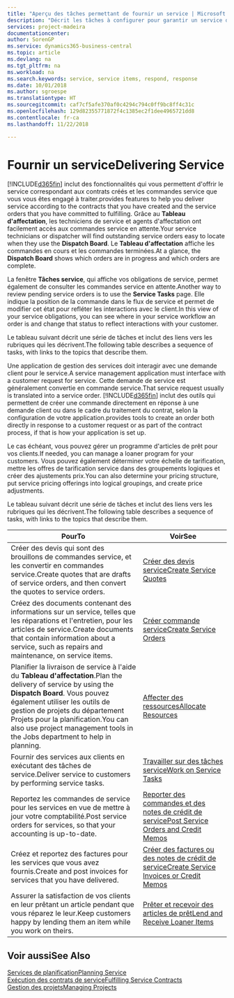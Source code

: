 ```yaml
---
title: "Aperçu des tâches permettant de fournir un service | Microsoft Docs"
description: "Décrit les tâches à configurer pour garantir un service de qualité et respecter les ententes vis-à-vis des clients."
services: project-madeira
documentationcenter: 
author: SorenGP
ms.service: dynamics365-business-central
ms.topic: article
ms.devlang: na
ms.tgt_pltfrm: na
ms.workload: na
ms.search.keywords: service, service items, respond, response
ms.date: 10/01/2018
ms.author: sgroespe
ms.translationtype: HT
ms.sourcegitcommit: caf7cf5afe370af0c4294c794c0ff9bc8ff4c31c
ms.openlocfilehash: 129d82355771872f4c1385ec2f1dee4965721dd8
ms.contentlocale: fr-ca
ms.lasthandoff: 11/22/2018

---
```

# <a name="delivering-service"></a><span data-ttu-id="6f05b-103">Fournir un service</span><span class="sxs-lookup"><span data-stu-id="6f05b-103">Delivering Service</span></span>
[!INCLUDE[d365fin](includes/d365fin_md.md)] <span data-ttu-id="6f05b-104">inclut des fonctionnalités qui vous permettent d'offrir le service correspondant aux contrats créés et les commandes service que vous vous êtes engagé à traiter.</span><span class="sxs-lookup"><span data-stu-id="6f05b-104">provides features to help you deliver service according to the contracts that you have created and the service orders that you have committed to fulfilling.</span></span> <span data-ttu-id="6f05b-105">Grâce au **Tableau d'affectation**, les techniciens de service et agents d'affectation ont facilement accès aux commandes service en attente.</span><span class="sxs-lookup"><span data-stu-id="6f05b-105">Your service technicians or dispatcher will find outstanding service orders easy to locate when they use the **Dispatch Board**.</span></span> <span data-ttu-id="6f05b-106">Le **Tableau d'affectation** affiche les commandes en cours et les commandes terminées.</span><span class="sxs-lookup"><span data-stu-id="6f05b-106">At a glance, the **Dispatch Board** shows which orders are in progress and which orders are complete.</span></span>  
  
<span data-ttu-id="6f05b-107">La fenêtre **Tâches service**, qui affiche vos obligations de service, permet également de consulter les commandes service en attente.</span><span class="sxs-lookup"><span data-stu-id="6f05b-107">Another way to review pending service orders is to use the **Service Tasks** page.</span></span> <span data-ttu-id="6f05b-108">Elle indique la position de la commande dans le flux de service et permet de modifier cet état pour refléter les interactions avec le client.</span><span class="sxs-lookup"><span data-stu-id="6f05b-108">In this view of your service obligations, you can see where in your service workflow an order is and change that status to reflect interactions with your customer.</span></span>  
  
<span data-ttu-id="6f05b-109">Le tableau suivant décrit une série de tâches et inclut des liens vers les rubriques qui les décrivent.</span><span class="sxs-lookup"><span data-stu-id="6f05b-109">The following table describes a sequence of tasks, with links to the topics that describe them.</span></span>   

<span data-ttu-id="6f05b-110">Une application de gestion des services doit interagir avec une demande client pour le service.</span><span class="sxs-lookup"><span data-stu-id="6f05b-110">A service management application must interface with a customer request for service.</span></span> <span data-ttu-id="6f05b-111">Cette demande de service est généralement convertie en commande service.</span><span class="sxs-lookup"><span data-stu-id="6f05b-111">That service request usually is translated into a service order.</span></span> [!INCLUDE[d365fin](includes/d365fin_md.md)] <span data-ttu-id="6f05b-112">inclut des outils qui permettent de créer une commande directement en réponse à une demande client ou dans le cadre du traitement du contrat, selon la configuration de votre application.</span><span class="sxs-lookup"><span data-stu-id="6f05b-112">provides tools to create an order both directly in response to a customer request or as part of the contract process, if that is how your application is set up.</span></span>  
  
<span data-ttu-id="6f05b-113">Le cas échéant, vous pouvez gérer un programme d'articles de prêt pour vos clients.</span><span class="sxs-lookup"><span data-stu-id="6f05b-113">If needed, you can manage a loaner program for your customers.</span></span> <span data-ttu-id="6f05b-114">Vous pouvez également déterminer votre échelle de tarification, mettre les offres de tarification service dans des groupements logiques et créer des ajustements prix.</span><span class="sxs-lookup"><span data-stu-id="6f05b-114">You can also determine your pricing structure, put service pricing offerings into logical groupings, and create price adjustments.</span></span>  
  
<span data-ttu-id="6f05b-115">Le tableau suivant décrit une série de tâches et inclut des liens vers les rubriques qui les décrivent.</span><span class="sxs-lookup"><span data-stu-id="6f05b-115">The following table describes a sequence of tasks, with links to the topics that describe them.</span></span>   
  
|<span data-ttu-id="6f05b-116">**Pour**</span><span class="sxs-lookup"><span data-stu-id="6f05b-116">**To**</span></span>|<span data-ttu-id="6f05b-117">**Voir**</span><span class="sxs-lookup"><span data-stu-id="6f05b-117">**See**</span></span>|  
|------------|-------------|  
|<span data-ttu-id="6f05b-118">Créer des devis qui sont des brouillons de commandes service, et les convertir en commandes service.</span><span class="sxs-lookup"><span data-stu-id="6f05b-118">Create quotes that are drafts of service orders, and then convert the quotes to service orders.</span></span>|[<span data-ttu-id="6f05b-119">Créer des devis service</span><span class="sxs-lookup"><span data-stu-id="6f05b-119">Create Service Quotes</span></span>](service-how-to-create-service-quotes.md)|
|<span data-ttu-id="6f05b-120">Créez des documents contenant des informations sur un service, telles que les réparations et l'entretien, pour les articles de service.</span><span class="sxs-lookup"><span data-stu-id="6f05b-120">Create documents that contain information about a service, such as repairs and maintenance, on service items.</span></span>|[<span data-ttu-id="6f05b-121">Créer commande service</span><span class="sxs-lookup"><span data-stu-id="6f05b-121">Create Service Orders</span></span>](service-how-to-create-service-orders.md)|
|<span data-ttu-id="6f05b-122">Planifier la livraison de service à l'aide du **Tableau d'affectation**.</span><span class="sxs-lookup"><span data-stu-id="6f05b-122">Plan the delivery of service by using the **Dispatch Board**.</span></span> <span data-ttu-id="6f05b-123">Vous pouvez également utiliser les outils de gestion de projets du département Projets pour la planification.</span><span class="sxs-lookup"><span data-stu-id="6f05b-123">You can also use project management tools in the Jobs department to help in planning.</span></span>|[<span data-ttu-id="6f05b-124">Affecter des ressources</span><span class="sxs-lookup"><span data-stu-id="6f05b-124">Allocate Resources</span></span>](service-how-to-allocate-resources.md)|  
|<span data-ttu-id="6f05b-125">Fournir des services aux clients en exécutant des tâches de service.</span><span class="sxs-lookup"><span data-stu-id="6f05b-125">Deliver service to customers by performing service tasks.</span></span>|[<span data-ttu-id="6f05b-126">Travailler sur des tâches service</span><span class="sxs-lookup"><span data-stu-id="6f05b-126">Work on Service Tasks</span></span>](service-how-to-work-on-service-tasks.md)|  
|<span data-ttu-id="6f05b-127">Reportez les commandes de service pour les services en vue de mettre à jour votre comptabilité.</span><span class="sxs-lookup"><span data-stu-id="6f05b-127">Post service orders for services, so that your accounting is up-to-date.</span></span>|[<span data-ttu-id="6f05b-128">Reporter des commandes et des notes de crédit de service</span><span class="sxs-lookup"><span data-stu-id="6f05b-128">Post Service Orders and Credit Memos</span></span>](service-how-to-post-service-orders.md)|  
|<span data-ttu-id="6f05b-129">Créez et reportez des factures pour les services que vous avez fournis.</span><span class="sxs-lookup"><span data-stu-id="6f05b-129">Create and post invoices for services that you have delivered.</span></span>|[<span data-ttu-id="6f05b-130">Créer des factures ou des notes de crédit de service</span><span class="sxs-lookup"><span data-stu-id="6f05b-130">Create Service Invoices or Credit Memos</span></span>](service-how-create-invoices.md)|  
|<span data-ttu-id="6f05b-131">Assurer la satisfaction de vos clients en leur prêtant un article pendant que vous réparez le leur.</span><span class="sxs-lookup"><span data-stu-id="6f05b-131">Keep customers happy by lending them an item while you work on theirs.</span></span>| [<span data-ttu-id="6f05b-132">Prêter et recevoir des articles de prêt</span><span class="sxs-lookup"><span data-stu-id="6f05b-132">Lend and Receive Loaner Items</span></span>](service-how-to-lend-receive-loaners.md)|
  
## <a name="see-also"></a><span data-ttu-id="6f05b-133">Voir aussi</span><span class="sxs-lookup"><span data-stu-id="6f05b-133">See Also</span></span>  
[<span data-ttu-id="6f05b-134">Services de planification</span><span class="sxs-lookup"><span data-stu-id="6f05b-134">Planning Service</span></span>](service-plan-service.md)  
[<span data-ttu-id="6f05b-135">Exécution des contrats de service</span><span class="sxs-lookup"><span data-stu-id="6f05b-135">Fulfilling Service Contracts</span></span>](service-fulfill-service-contracts.md)  
[<span data-ttu-id="6f05b-136">Gestion des projets</span><span class="sxs-lookup"><span data-stu-id="6f05b-136">Managing Projects</span></span>](projects-manage-projects.md)  

